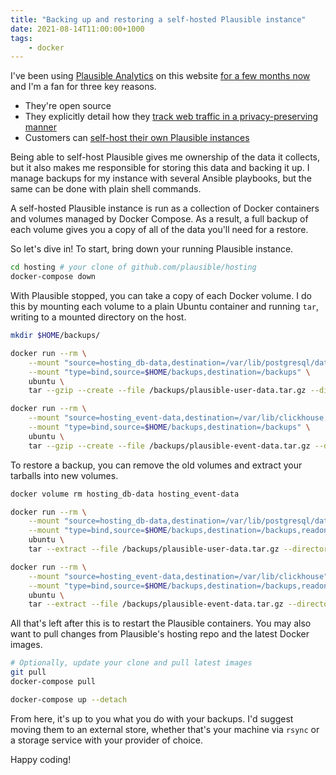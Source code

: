 ```yaml
---
title: "Backing up and restoring a self-hosted Plausible instance"
date: 2021-08-14T11:00:00+1000
tags:
    - docker
---
```


I've been using [Plausible Analytics](https://plausible.io/) on this website [for a few months now](/blips/im-now-using-plausible-analytics/) and I'm a fan for three key reasons.

-   They're open source
-   They explicitly detail how they [track web traffic in a privacy-preserving manner](https://plausible.io/data-policy)
-   Customers can [self-host their own Plausible instances](https://github.com/plausible/hosting)

Being able to self-host Plausible gives me ownership of the data it collects, but it also makes me responsible for storing this data and backing it up. I manage backups for my instance with several Ansible playbooks, but the same can be done with plain shell commands.

A self-hosted Plausible instance is run as a collection of Docker containers and volumes managed by Docker Compose. As a result, a full backup of each volume gives you a copy of all of the data you'll need for a restore.

So let's dive in! To start, bring down your running Plausible instance.

```sh
cd hosting # your clone of github.com/plausible/hosting
docker-compose down
```

With Plausible stopped, you can take a copy of each Docker volume. I do this by mounting each volume to a plain Ubuntu container and running `tar`, writing to a mounted directory on the host.

```sh
mkdir $HOME/backups/

docker run --rm \
    --mount "source=hosting_db-data,destination=/var/lib/postgresql/data,readonly" \
    --mount "type=bind,source=$HOME/backups,destination=/backups" \
    ubuntu \
    tar --gzip --create --file /backups/plausible-user-data.tar.gz --directory /var/lib/postgresql/data/ .

docker run --rm \
    --mount "source=hosting_event-data,destination=/var/lib/clickhouse,readonly" \
    --mount "type=bind,source=$HOME/backups,destination=/backups" \
    ubuntu \
    tar --gzip --create --file /backups/plausible-event-data.tar.gz --directory /var/lib/clickhouse/ .
```

To restore a backup, you can remove the old volumes and extract your tarballs into new volumes.

```sh
docker volume rm hosting_db-data hosting_event-data

docker run --rm \
    --mount "source=hosting_db-data,destination=/var/lib/postgresql/data" \
    --mount "type=bind,source=$HOME/backups,destination=/backups,readonly" \
    ubuntu \
    tar --extract --file /backups/plausible-user-data.tar.gz --directory /var/lib/postgresql/data/

docker run --rm \
    --mount "source=hosting_event-data,destination=/var/lib/clickhouse" \
    --mount "type=bind,source=$HOME/backups,destination=/backups,readonly" \
    ubuntu \
    tar --extract --file /backups/plausible-event-data.tar.gz --directory /var/lib/clickhouse/
```

All that's left after this is to restart the Plausible containers. You may also want to pull changes from Plausible's hosting repo and the latest Docker images.

```sh
# Optionally, update your clone and pull latest images
git pull
docker-compose pull

docker-compose up --detach
```

From here, it's up to you what you do with your backups. I'd suggest moving them to an external store, whether that's your machine via `rsync` or a storage service with your provider of choice.

Happy coding!
